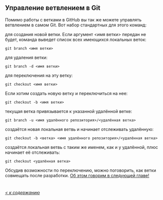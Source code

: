## Управление ветвлением в Git

Помимо работы с ветками в GitHub вы так же можете управлять ветвлением в самом Git.
Вот набор стандартных для этого команд:

для создания новой ветки. Если аргумент <имя ветки> передан не будет, команда выведет список всех имеющихся локальных веток:
``` bash=
git branch <имя ветки>
```
для удаления ветки:
``` bash=
git branch -d <имя ветки>
```
для переключения на эту ветку:
``` bash=
git checkout <имя ветки>
```
Если хотим создать новую ветку и переключиться на нее:
``` bash=
git checkout -b <имя ветки>
```
текущая ветка привязывается к указанной удалённой ветке:
``` bash=
git branch -u <имя удалённого репозитория>/<удалённая ветка>
```
создаётся новая локальная ветвь и начинает отслеживать удалённую:
``` bash=
git checkout -b <ветка> <имя удалённого репозитория>/<удалённая ветка>
```
создаётся локальная ветвь с таким же именем, как и у удалённой, плюс начинает её отслеживать:
```bash=
git checkout <удалённая ветка>
```
Обсудив возможности по переключению, можно поговорить, как ветки совмещать после разработки. 
[Об этом говорим в следующей главе!](./merge.md)
#
*[< к содержанию](/readme.md)*

